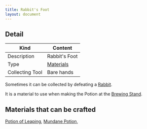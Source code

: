 ```yaml
---
title: Rabbit's Foot
layout: document
---
```

## Detail

|Kind|Content|
|---|---|
|Description|Rabbit's Foot|
|Type|[Materials](Materials)|
|Collecting Tool|Bare hands|

Sometimes it can be collected by defeating a [Rabbit](Rabbit).

It is a material to use when making the Potion at the [Brewing Stand](Brewing_Stand).

## Materials that can be crafted

[Potion of Leaping](Potion_of_Leaping),
[Mundane Potion](Mundane_Potion),
